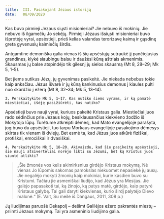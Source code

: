 ```yaml
---
title:  III. Pasakojant Jėzaus istoriją
date:   08/09/2020
---
```


Kas buvo pirmieji Jėzaus siųsti misionieriai? Jie nebuvo iš mokinių. Jie nebuvo iš ilgamečių Jo sekėjų. Pirmieji Jėzaus išsiųsti misionieriai buvo išprotėję vyrai, apsėstieji, prieš kelias valandas terorizavę kaimą ir gąsdinę greta gyvenusių kaimiečių širdis.

Antgamtine demoniška galia vienas iš šių apsėstųjų sutraukė jį pančiojusias grandines, klykė siaubingu balsu ir daužėsi kūną aštriais akmenimis. Skausmas jų balse atspindėjo tik gilesnį jų sielos skausmą (Mt 8, 28–29; Mk 5, 1–5).

Bet jiems sutikus Jėzų, jų gyvenimas pasikeitė. Jie niekada nebebus tokie kaip anksčiau. Jėzus išvarė ir jų kūną kankinusius demonus į kiaules pulti nuo skardžio į ežerą (Mt 8, 32–34; Mk 5, 13–14).

`3. Perskaitykite Mk 5, 1–17. Kas nutiko šiems vyrams, ir ką pamatė miestiečiai, išėję pasižiūrėti, kas nutiko?`
														
Apsėstieji buvo nauji vyrai, kuriuos pakeitė Kristaus galia. Miestiečiai juos rado sėdinčius prie Jėzaus kojų, besiklausančius kiekvieno žodžio iš Mokytojo lūpų. Turėtume atkreipti dėmesį, kad Mato evangelijoje parašyta, jog buvo du apsėstieji, tuo tarpu Morkaus evangelijoje pasakojimo dėmesys skirtas tik vienam iš dviejų. Bet esmė ta, kad Jėzus juos atkūrė fiziškai, protiškai, emociškai ir dvasiškai.

`4. Perskaitykite Mk 5, 18–20. Akivaizdu, kad šie pasikeitę apsėstieji, šie nauji atsivertėliai norėjo likti su Jėzumi, bet ką Kristus juos siuntė atlikti?`
														
> <p></p>
> „Šie žmonės vos kelis akimirksnius girdėjo Kristaus mokymą. Nė vienas Jo lūpomis sakomas pamokslas niekuomet nepasiekė jų ausų. Jie negalėjo mokyti žmonių kaip mokiniai, kurie kasdien buvo su Kristumi. Tačiau jie asmeniškai liudijo, kad Jėzus yra Mesijas. Jie galėjo papasakoti tai, ką žinojo, ką patys matė, girdėjo, kaip patyrė Kristaus galybę. Tai gali daryti kiekvienas, kurio širdį palytėjo Dievo malonė.“ (E. Vait, Su meile iš Dangaus, 2011, 308 p.) 

Jų liudijimas paruošė Dekapolį – dešimt Galilėjos ežero pakrantės miestų – priimti Jėzaus mokymą. Tai yra asmeninio liudijimo galia.
